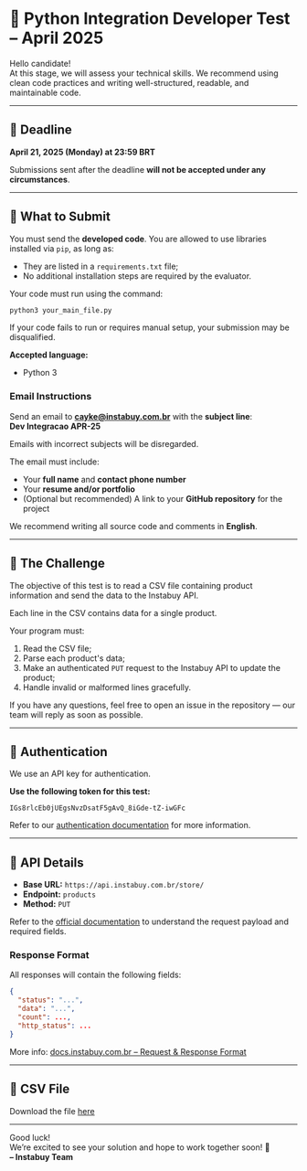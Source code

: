 
# 🧪 Python Integration Developer Test – April 2025

Hello candidate!  
At this stage, we will assess your technical skills. We recommend using clean code practices and writing well-structured, readable, and maintainable code.

---

## 📅 Deadline

**April 21, 2025 (Monday) at 23:59 BRT**

Submissions sent after the deadline **will not be accepted under any circumstances**.

---

## 🚀 What to Submit

You must send the **developed code**. You are allowed to use libraries installed via `pip`, as long as:

- They are listed in a `requirements.txt` file;
- No additional installation steps are required by the evaluator.

Your code must run using the command:

```bash
python3 your_main_file.py
```

If your code fails to run or requires manual setup, your submission may be disqualified.

**Accepted language:**
- Python 3

### Email Instructions

Send an email to **cayke@instabuy.com.br** with the **subject line**:  
**Dev Integracao APR-25**

Emails with incorrect subjects will be disregarded.

The email must include:

- Your **full name** and **contact phone number**  
- Your **resume and/or portfolio**  
- (Optional but recommended) A link to your **GitHub repository** for the project

We recommend writing all source code and comments in **English**.

---

## 🔗 The Challenge

The objective of this test is to read a CSV file containing product information and send the data to the Instabuy API.

Each line in the CSV contains data for a single product.

Your program must:

1. Read the CSV file;
2. Parse each product's data;
3. Make an authenticated `PUT` request to the Instabuy API to update the product;
4. Handle invalid or malformed lines gracefully.

If you have any questions, feel free to open an issue in the repository — our team will reply as soon as possible.

---

## 🔐 Authentication

We use an API key for authentication.

**Use the following token for this test:**

```
IGs8rlcEb0jUEgsNvzDsatF5gAvQ_8iGde-tZ-iwGFc
```

Refer to our [authentication documentation](https://docs.instabuy.com.br/admin.html#authentication) for more information.

---

## 📡 API Details

- **Base URL:** `https://api.instabuy.com.br/store/`
- **Endpoint:** `products`
- **Method:** `PUT`

Refer to the [official documentation](https://docs.instabuy.com.br/admin.html#products) to understand the request payload and required fields.

### Response Format

All responses will contain the following fields:

```json
{
  "status": "...",
  "data": "...",
  "count": ...,
  "http_status": ...
}
```

More info: [docs.instabuy.com.br – Request & Response Format](https://docs.instabuy.com.br/admin.html#request-response-format)

---

## 📄 CSV File

Download the file [here](https://github.com/Instabuy-Ltda/Instabuy-Selecao/blob/master/assets/items.csv)

---

Good luck!  
We’re excited to see your solution and hope to work together soon! 🚀  
**– Instabuy Team**
